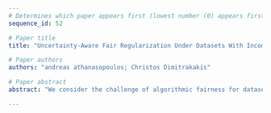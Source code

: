 ```yaml
--- 
# Determines which paper appears first (lowest number (0) appears first)
sequence_id: 52

# Paper title 
title: "Uncertainty-Aware Fair Regularization Under Datasets With Incomplete Sensitive Information"

# Paper authors 
authors: "andreas athanasopoulos; Christos Dimitrakakis"

# Paper abstract 
abstract: "We consider the challenge of algorithmic fairness for datasets with partially annotated sensitive information. Many existing methods simply use imputation models to infer sensitive attributes as a preprocessing step. We argue that the inherent uncertainty in imputation significantly influences the bias mitigation process, particularly in scenarios with limited annotations. We adopt a Bayesian viewpoint and propose two methods based on common fairness metrics. The first minimises the expected deviation from fairness under the current belief. The second instead uses the epistemic value-at-risk, in order to robustify the algorithm's fairness properties. In practice, we implement this approach through an  ensemble of neural networks. The results show that explicitly incorporating uncertainty about the individual imputed labels as well as the imputation models leads to significantly improved fairness properties and overall performance."

--- 
```

